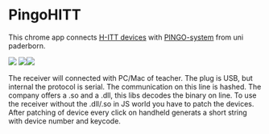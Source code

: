 PingoHITT
=========

This chrome app connects [H-ITT devices](http://www.h-itt.com/k-12/student-response-systems.htm) with [PINGO-system](https://wiwi.uni-paderborn.de/en/dep3/winfo2/forschung/projekte/pingo/) from uni paderborn.


![](http://www.h-itt.com/img/iCue%20BaseRF.JPG) ![](http://www.h-itt.com/images/3100_lanyard3.JPG)![](http://www.h-itt.com/images/3100_lanyard3.JPG)

The receiver will connected with PC/Mac of teacher. The plug is USB, but internal the protocol is serial.
The communication on this line is hashed. The company offers a .so and a .dll, this libs decodes the binary on line. To use the receiver without the .dll/.so in JS world you have to patch the devices. After patching of device every click on handheld generats a short string with device number and keycode.


